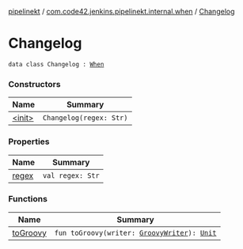 [pipelinekt](../../index.md) / [com.code42.jenkins.pipelinekt.internal.when](../index.md) / [Changelog](./index.md)

# Changelog

`data class Changelog : `[`When`](../../com.code42.jenkins.pipelinekt.core/-when.md)

### Constructors

| Name | Summary |
|---|---|
| [&lt;init&gt;](-init-.md) | `Changelog(regex: Str)` |

### Properties

| Name | Summary |
|---|---|
| [regex](regex.md) | `val regex: Str` |

### Functions

| Name | Summary |
|---|---|
| [toGroovy](to-groovy.md) | `fun toGroovy(writer: `[`GroovyWriter`](../../com.code42.jenkins.pipelinekt.core.writer/-groovy-writer/index.md)`): `[`Unit`](https://kotlinlang.org/api/latest/jvm/stdlib/kotlin/-unit/index.html) |
